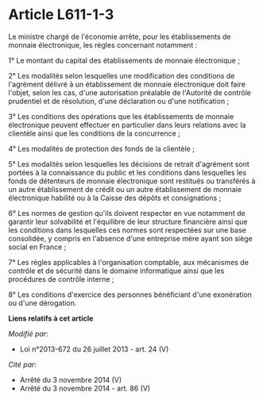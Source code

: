 # Article L611-1-3

Le ministre chargé de l'économie arrête, pour les établissements de monnaie électronique, les règles concernant notamment : 

1° Le montant du capital des établissements de monnaie électronique ; 

2° Les modalités selon lesquelles une modification des conditions de l'agrément délivré à un établissement de monnaie
électronique doit faire l'objet, selon les cas, d'une autorisation préalable de l'Autorité de contrôle prudentiel et de
résolution, d'une déclaration ou d'une notification ; 

3° Les conditions des opérations que les établissements de monnaie électronique peuvent effectuer en particulier dans leurs
relations avec la clientèle ainsi que les conditions de la concurrence ; 

4° Les modalités de protection des fonds de la clientèle ; 

5° Les modalités selon lesquelles les décisions de retrait d'agrément sont portées à la connaissance du public et les
conditions dans lesquelles les fonds de détenteurs de monnaie électronique sont restitués ou transférés à un autre
établissement de crédit ou un autre établissement de monnaie électronique habilité ou à la Caisse des dépôts et
consignations ; 

6° Les normes de gestion qu'ils doivent respecter en vue notamment de garantir leur solvabilité et l'équilibre de leur
structure financière ainsi que les conditions dans lesquelles ces normes sont respectées sur une base consolidée, y compris
en l'absence d'une entreprise mère ayant son siège social en France ; 

7° Les règles applicables à l'organisation comptable, aux mécanismes de contrôle et de sécurité dans le domaine informatique
ainsi que les procédures de contrôle interne ; 

8° Les conditions d'exercice des personnes bénéficiant d'une exonération ou d'une dérogation.

**Liens relatifs à cet article**

_Modifié par_:

  - Loi n°2013-672 du 26 juillet 2013 - art. 24 (V)

_Cité par_:

  - Arrêté du 3 novembre 2014 (V)
  - Arrêté du 3 novembre 2014 - art. 86 (V)
